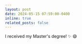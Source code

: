 ```yaml
---
layout: post
date: 2024-05-15 07:59:00-0400
inline: true
related_posts: false
---
```

I received my Master's degree! ✨ 😄
